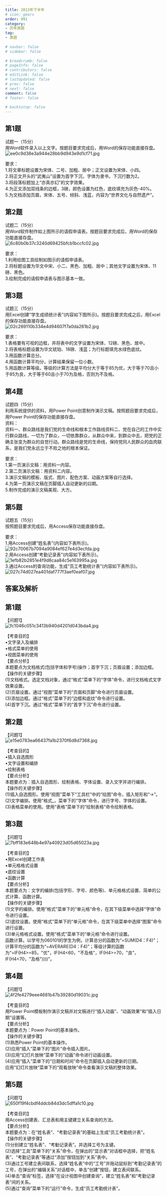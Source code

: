 ```yaml
---  
title: 2013年下半年  
# icon: gears  
order: 991  
category:  
- 历年真题  
tag:  
- 真题  
  
# navbar: false  
# sidebar: false  
  
# breadcrumb: false  
# pageInfo: false  
# contributors: false  
# editLink: false  
# lastUpdated: false  
# prev: false  
# next: false  
comment: false  
# footer: false  
  
# backtotop: false  
---  
```

## 第1题 ##

试题一（15分）  
用Word软件录入以上文字。按题目要求完成后，用Word的保存功能直接存盘。  
![ee0c9d38e3a944e28bb9d943e9d1cf71.jpg][]  
  
要求：  
1.将文章标题设置为宋体、二号、加粗、居中；正文设置为宋体、小四。  
2.将正文开头的“武夷山”设置为首字下沉，字体为隶书，下沉行数为2。  
3.将段落标题加上“亦真亦幻”的文字效果。  
4.为正文添加双线条的边框，3磅，颜色设置为红色，底纹填充为灰色-40%。  
5.为文档添加页眉，宋体、五号、倾斜、浅蓝，内容为“世界文化与自然遗产”。  


## 第2题 ##

试题二（15分）  
用Word软件制作如上图所示的请假申请表。按题目要求完成后，用Word的保存功能直接存盘。  
![6c80b0b37c3240d69425bfcb1bccfc02.jpg][]  
  
要求：  
1.利用绘图工具绘制如图示的请假申请表。  
2.将标题设置为华文中宋、小二、黑色、加粗、居中；其他文字设置为宋体、11磅、黑色。  
3.绘制完成的请假申请表与图示基本一致。  


## 第3题 ##

试题三（15分）  
用Excel创建“学生成绩统计表”(内容如下图所示)。按题目要求完成之后，用Excel的保存功能直接存盘。  
![02c269110b334e4d94607f7a0da261b2.jpg][]  
  
要求：  
1.表格要有可视的边框，并将表中的文字设置为宋体、12磅、黑色、居中。  
2.将表格标题设置为华文琥珀、18磅、浅蓝；为行标题填充水绿色底纹。  
3.用函数计算总分。  
4.用函数计算平均分，计算结果保留一位小数。  
5.用函数计算等级。等级的计算方法是平均分大于等于85为优，大于等于70且小于85为良，大于等于60且小于70为及格，否则为不及格。  


## 第4题 ##

试题四（15分）  
利用系统提供的资料，用Power Point创意制作演示文稿。按照题目要求完成后，用Power Point的保存功能直接存盘。  
资料：  
资料一、群众路线是我们党的生命线和根本工作路线资料二、党在自己的工作中实行群众路线，一切为了群众，一切依靠群众，从群众中来，到群众中去，把党的正确主张变为群众的自觉行动。群众路线是党的生命线，保持党同人民群众的血肉联系，是我们党永远立于不败之地的根本保证。  
  
要求：  
1.第一页演示文稿：用资料一内容。  
2.第二页演示文稿：用资料二内容。  
3.演示文稿的模板、版式、图片、配色方案、动画方案等自行选择。  
4.为第一页演示文稿在页脚插入自动更新的曰期。  
5.制作完成的演示文稿美观、大方。  


## 第5题 ##

试题五（15分）  
按照题目要求完成后，用Access保存功能直接存盘。  
  
要求：  
1.用Access创建“姓名表”(内容如下表所示)。  
![92c70067b7094a9084ef627e4d3ecfda.jpg][]  
2.用Access创建“考勤记录表”(内容如下表所示)。  
![1efb82b2851e4f9d8caa84c5e163995a.jpg][]  
3.通过Access的查询功能，生成“员工考勤统计表”(内容如下表所示)。  
![027c74d027ea401daf777f3aef0eaf07.jpg][]  
  


## 答案及解析 ##

  



[ee0c9d38e3a944e28bb9d943e9d1cf71.jpg]: https://www.xkxxkx.cn/file/exam/software/信息处理技术员/案例/第1题/ee0c9d38e3a944e28bb9d943e9d1cf71.jpg
[6c80b0b37c3240d69425bfcb1bccfc02.jpg]: https://www.xkxxkx.cn/file/exam/software/信息处理技术员/案例/第2题/6c80b0b37c3240d69425bfcb1bccfc02.jpg
[02c269110b334e4d94607f7a0da261b2.jpg]: https://www.xkxxkx.cn/file/exam/software/信息处理技术员/案例/第3题/02c269110b334e4d94607f7a0da261b2.jpg
[92c70067b7094a9084ef627e4d3ecfda.jpg]: https://www.xkxxkx.cn/file/exam/software/信息处理技术员/案例/第5题/92c70067b7094a9084ef627e4d3ecfda.jpg
[1efb82b2851e4f9d8caa84c5e163995a.jpg]: https://www.xkxxkx.cn/file/exam/software/信息处理技术员/案例/第5题/1efb82b2851e4f9d8caa84c5e163995a.jpg
[027c74d027ea401daf777f3aef0eaf07.jpg]: https://www.xkxxkx.cn/file/exam/software/信息处理技术员/案例/第5题/027c74d027ea401daf777f3aef0eaf07.jpg
## 第1题 ##

【问题1】  
![fc1046c051c3413b940d4201d043bda4.jpg][]  
  
【考查目的】  
•文字录入及编排  
•格式菜单的使用  
•视图菜单的使用  
【要点分析】  
本题要点为文档格式(包括字体和字号)操作；首字下沉；页眉设置；添加边框。  
【操作的关键步骤】  
(1)文档格式。选定文档对象，通过“格式”菜单下的“字体”命令，进行文档格式文字效果设置。  
(2)页眉设置。通过“视图”菜单下的“页眉和页脚“命令进行页眉设置。  
(3)添加边框。通过“格式”菜单下的“边框和底纹”命令进行设置。  
(4)首字下沉。通过“格式”菜单下的“首字下沉”命令进行设置。  
  


## 第2题 ##

【问题1】  
![e15e0783ea66437fa1b2370f6d8d7368.jpg][]  
  
【考查目的】  
•插入自选图形  
•文字设置和编排  
•绘制表格  
【要点分析】  
本题要点为：插入自选图形、绘制表格、字体设置、录入文字并进行编排。  
【操作的关键步骤】  
(1)插入自选图形。使用“视图”菜单下“工具栏”中的“绘图”命令，插入矩形和“→”。  
(2)文字编排。使用“格式\_，菜单下的“字体”命令，进行字号、字体的设置。  
(3)表格菜单的使用。使用“表格”菜单下的“绘制表格”命令绘制表格。  
  


## 第3题 ##

【问题1】  
![7bff183e648b4e97a40923d05d65023a.jpg][]  
  
【考查目的】  
•用Excel创建工作表  
•单元格格式设置  
•底纹设置  
•函数计算  
【要点分析】  
本题要点为：文字的编排(包括字形、字号、颜色等)、单元格格式设置、简单的公式计算、函数计算。  
【操作的关键步骤】  
(1)文字的编排。使用“格式”菜单下的“单元格”命令，在其下级菜单中选择“字体”命令进行设置。  
(2)底纹设置。使用“格式”菜单下的“单元格”命令，在其下级菜单中选择“图案”命令进行设置。  
(3)单元格格式设置。使用“格式”菜单下的“单元格”命令进行设置。  
函数计算。以学号为060101的学生为例，计算总分的函数为“=SUM(D4：F4)”；计算平均分的函数为“=AVERARE(D4：F4)”；等级计算的函数为“=IF(H4&gt;=85，"优"，IF(H4&lt;60，"不及格"，IF(H4&gt;=70，"良”，IF(H4&lt;70，"及格"))))"。  
  


## 第4题 ##

【问题1】  
![4f2fe4279eee4681b47b39280d19031c.jpg][]  
  
【考査目的】  
用Power Point模板制作演示文稿并对文稿进行“插入动画”、“动画效果”和“插入日期”设置等。  
【要点分析】  
本题要点为：Power Point的基本操作。  
【操作的关键步骤】  
(1)熟悉Power Point的基本操作。  
(2)应用“插入”菜单下的“图片”命令插入图片。  
(3)应用“幻灯片放映”菜单下的“动画”命令进行动画设置。  
(4)应用“插入”菜单下的“日期和时间”命令在页脚插入自动更新的日期。  
应用“幻灯片放映”菜单下的“观看放映”命令查看演示文稿的整体效果。  
  


## 第5题 ##

【问题1】  
![650f19f4cbdf4ddcb84d3dc5dffa1c10.jpg][]  
  
【考查目的】  
用Access创建表、汇总表和用主键建立关系查询的方法。  
【要点分析】  
本题要点为：在“姓名表”、“考勤记录表”的基础上生成“员工考勤统计表”。  
【操作的关键步骤】  
(1)分别建立“姓名表”、“考勧记录表”。并选择工号为主键。  
(2)选择“工具”菜单下的“关系”命令，在弹出的“显示表”对话框中选择，把“姓名表”、“考勤记录表”等通过“添加”按钮加到“关系”表中。  
(3)通过工号建立表间联系，选择“姓名表”中的“工号”并拖动鼠标到“考勤记录表”的工号，在弹出的“编辑关系”对话框中，单击“创建”按钮，建立表间联系。  
(4)单击“查询”标签，选择“在设计视图中创建查询”，建立“姓名表”和“考勤记录表”间的关系。  
(5)通过“查询”菜单下的“运行”命令，生成“员工考勤统计表”。  
  



[fc1046c051c3413b940d4201d043bda4.jpg]: https://www.xkxxkx.cn/file/exam/software/信息处理技术员/案例/第1题/fc1046c051c3413b940d4201d043bda4.jpg
[e15e0783ea66437fa1b2370f6d8d7368.jpg]: https://www.xkxxkx.cn/file/exam/software/信息处理技术员/案例/第2题/e15e0783ea66437fa1b2370f6d8d7368.jpg
[7bff183e648b4e97a40923d05d65023a.jpg]: https://www.xkxxkx.cn/file/exam/software/信息处理技术员/案例/第3题/7bff183e648b4e97a40923d05d65023a.jpg
[4f2fe4279eee4681b47b39280d19031c.jpg]: https://www.xkxxkx.cn/file/exam/software/信息处理技术员/案例/第4题/4f2fe4279eee4681b47b39280d19031c.jpg
[650f19f4cbdf4ddcb84d3dc5dffa1c10.jpg]: https://www.xkxxkx.cn/file/exam/software/信息处理技术员/案例/第5题/650f19f4cbdf4ddcb84d3dc5dffa1c10.jpg
